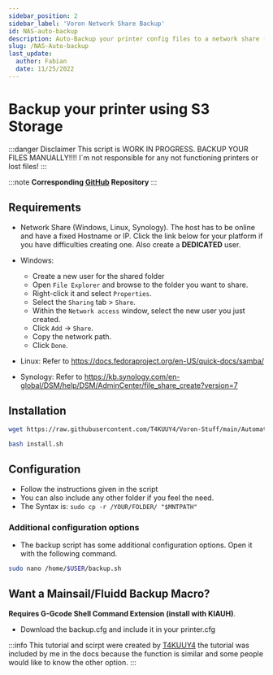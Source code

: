 ```yaml
---
sidebar_position: 2
sidebar_label: 'Voron Network Share Backup'
id: NAS-auto-backup
description: Auto-Backup your printer config files to a network share (NAS, Windows share whatever)
slug: /NAS-Auto-backup
last_update:
  author: Fabian
  date: 11/25/2022
---
```


# Backup your printer using S3 Storage

:::danger Disclaimer
This script is WORK IN PROGRESS. BACKUP YOUR FILES MANUALLY!!!! I´m not responsible for any not functioning printers or lost files!
:::

:::note **Corresponding  [GitHub](https://github.com/T4KUUY4/Voron-Stuff/tree/main/Automatic%20Backup) Repository** 
:::

## Requirements

* Network Share (Windows, Linux, Synology). The host has to be online and have a fixed Hostname or IP. Click the link below for your platform if you have difficulties creating one. Also create a **DEDICATED** user.

* Windows:
  * Create a new user for the shared folder
  * Open  `File Explorer`  and browse to the folder you want to share.
  * Right-click it and select `Properties`.
  * Select the `Sharing` tab > `Share`.
  * Within the `Network access` window, select the new user you just created.
  * Click  `Add` -> `Share`.
  * Copy the network path.
  * Click  `Done`.

* Linux: Refer to <https://docs.fedoraproject.org/en-US/quick-docs/samba/>
* Synology: Refer to <https://kb.synology.com/en-global/DSM/help/DSM/AdminCenter/file_share_create?version=7>

## Installation

```bash title="Download the installation script"
wget https://raw.githubusercontent.com/T4KUUY4/Voron-Stuff/main/Automatic%20Backup/install.sh
```

```bash title="Run installation script"
bash install.sh
```

## Configuration

* Follow the instructions given in the script
* You can also include any other folder if you feel the need.
* The Syntax is: `sudo cp -r /YOUR/FOLDER/ "$MNTPATH"`

### Additional configuration options

* The backup script has some additional configuration options. Open it with the following command.

```bash
sudo nano /home/$USER/backup.sh
```

## Want a Mainsail/Fluidd Backup Macro?

**Requires G-Gcode Shell Command Extension (install with KIAUH)**.

* Download the backup.cfg and include it in your printer.cfg

:::info
This tutorial and scirpt were created by [T4KUUY4](https://github.com/T4KUUY4/Voron-Stuff/tree/main/Automatic%20Backup) the tutorial was included by me in the docs because the function is similar and some people would like to know the other option.
:::
